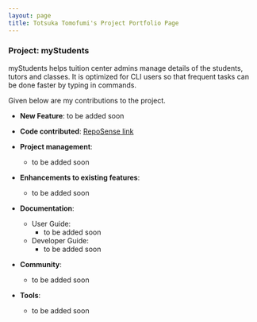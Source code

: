 ```yaml
---
layout: page
title: Totsuka Tomofumi's Project Portfolio Page
---
```


### Project: myStudents

myStudents helps tuition center admins manage details of the students, tutors and classes. It is optimized for CLI users so that frequent tasks can be done faster by typing in commands.

Given below are my contributions to the project.

* **New Feature**: to be added soon

* **Code contributed**: [RepoSense link]()

* **Project management**:
  * to be added soon

* **Enhancements to existing features**:
  * to be added soon

* **Documentation**:
  * User Guide:
    * to be added soon
  * Developer Guide:
    * to be added soon

* **Community**:
  * to be added soon

* **Tools**:
  * to be added soon
